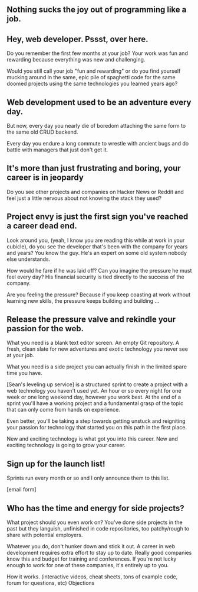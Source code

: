 
Nothing sucks the joy out of programming like a job. 
------------------------------


Hey, web developer. Pssst, over here.
------------------------------

Do you remember the first few months at your job? Your work was fun and rewarding because everything was new and challenging.

Would you still call your job "fun and rewarding" or do you find yourself mucking around in the same, epic pile of spaghetti code for the same doomed projects using the same technologies you learned years ago?

Web development used to be an adventure every day.
------------------------------

But now, every day you nearly die of boredom attaching the same form to the same old CRUD backend.

Every day you endure a long commute to wrestle with ancient bugs and do battle with managers that just don't get it.

It's more than just frustrating and boring, your career is in jeopardy
------------------------------

Do you see other projects and companies on Hacker News or Reddit and feel just a little nervous about not knowing the stack they used? 

Project envy is just the first sign you've reached a career dead end.
------------------------------

Look around you, (yeah, I know you are reading this while at work in your cubicle), do you see the developer that's been with the company for years and years? You know the guy. He's an expert on some old system nobody else understands.

How would he fare if he was laid off? Can you imagine the pressure he must feel every day? His financial security is tied directly to the success of the company.

Are you feeling the pressure? Because if you keep coasting at work without learning new skills, the pressure keeps building and building ...


Release the pressure valve and rekindle your passion for the web.
------------------------------

What you need is a blank text editor screen. An empty Git repository. A fresh, clean slate for new adventures and exotic technology you never see at your job.

What you need is a side project you can actually finish in the limited spare time you have.

[Sean's leveling up service] is a structured sprint to create a project with a web technology you haven't used yet. An hour or so every night for one week or one long weekend day, however you work best. At the end of a sprint you'll have a working project and a fundamental grasp of the topic that can only come from hands on experience.

Even better, you'll be taking a step towards getting unstuck and reigniting your passion for technology that started you on this path in the first place.

New and exciting technology is what got you into this career. New and exciting technology is going to grow your career.

Sign up for the launch list!
------------------------------

Sprints run every month or so and I only announce them to this list.

[email form]

Who has the time and energy for side projects?
------------------------------

What project should you even work on? You've done side projects in the past but they languish, unfinished in code repositories, too patchy/rough to share with potential employers.

Whatever you do, don't hunker down and stick it out. A career in web development requires extra effort to stay up to date. Really good companies know this and budget for training and conferences. If you're not lucky enough to work for one of these companies, it's entirely up to you.


How it works. (interactive videos, cheat sheets, tons of example code, forum for questions, etc)
Objections
